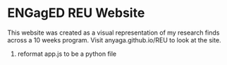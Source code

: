  # ENGagED REU Website

This website was created as a visual representation of my research finds across a 10 weeks program. Visit anyaga.github.io/REU to look at the site.




1. reformat app.js to be a python file